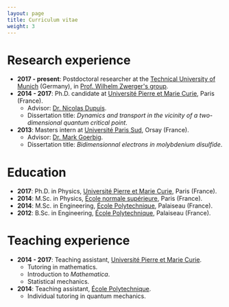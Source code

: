 ```yaml
---
layout: page
title: Curriculum vitae
weight: 3
---
```


# Research experience

* **2017 - present**: Postdoctoral researcher at the [Technical University of Munich](https://www.tum.de/nc/en/homepage/) (Germany), in [Prof. Wilhelm Zwerger's group](http://einrichtungen.ph.tum.de/T34/).
* **2014 - 2017**: Ph.D. candidate at [Université Pierre et Marie Curie](https://www.sorbonne-universite.fr), Paris (France).
  + Advisor: [Dr. Nicolas Dupuis](https://www.lptmc.jussieu.fr/users/dupuis).
  + Dissertation title: *Dynamics and transport in the vicinity of a two-dimensional quantum critical point*.
* **2013**: Masters intern at [Université Paris Sud](http://www.u-psud.fr/en/index.html), Orsay (France).
  + Advisor: [Dr. Mark Goerbig](https://www.equipes.lps.u-psud.fr/GOERBIG/).
  + Dissertation title: *Bidimensionnal electrons in molybdenium disulfide*. 

# Education

* **2017**: Ph.D. in Physics, [Université Pierre et Marie Curie](https://www.sorbonne-universite.fr/en), Paris (France).
* **2014**: M.Sc. in Physics, [École normale supérieure](http://www.ens.fr/en), Paris (France).
* **2014**: M.Sc. in Engineering, [École Polytechnique](http://www.polytechnique.edu/en), Palaiseau (France).
* **2012**: B.Sc. in Engineering, [École Polytechnique](http://www.polytechnique.edu/en), Palaiseau (France).


# Teaching experience

* **2014 - 2017**: Teaching assistant, [Université Pierre et Marie Curie](https://www.sorbonne-universite.fr/en).
  + Tutoring in mathematics.
  + Introduction to _Mathematica_.
  + Statistical mechanics.
* **2014**: Teaching assistant, [École Polytechnique](http://www.polytechnique.edu/en).
  + Individual tutoring in quantum mechanics.
